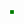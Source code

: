 <html>
<head>
      <meta name="viewport" content="width=device-width, initial-scale=1.0">
      <title>Prayer Meet</title>
      <script src="/assets/js/jquery-1.8.2.min.js"></script>
</head>
<body>
      <style>
.center {
  position: absolute;
  top: 50%;
  left: 50%;
  -ms-transform: translate(-50%, -50%);
  transform: translate(-50%, -50%);
  border: 3px solid green;
  text-align: center;
}
</style>
<div class="center" id="main"></div>
      
<script>
$('#main').html("<p>Loading meeting link. Please wait ...</p>");

// Make an AJAX call to Google Script
var request = jQuery.ajax({
      crossDomain: true,
      url: "https://script.google.com/macros/s/AKfycbxGoWfDAFhBF8Ke31IX4CU1pixoEDsJgjPI9w9PUP5sgzMKWQ0/exec?callback=loadData",
      method: "GET",
      dataType: "jsonp"
    });

// load the returned url
  function loadData(e) {
      $('#main').html("<a id='link' href='"+e+"'><img src='/assets/img/logo.png'><br><br>Click here to open the app</a><br> and then \'Ask to join\'");
      window.open(e,"_blank");
      }
</script>
</body>
</html>
